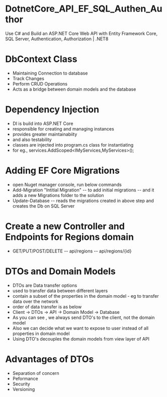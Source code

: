 # DotnetCore_API_EF_SQL_Authen_Author
Use C# and Build an ASP.NET Core Web API with Entity Framework Core, SQL Server, Authentication, Authorization | .NET8

# DbContext Class
- Maintaining Connection to database
- Track Changes
- Perform CRUD Operations
- Acts as a bridge between domain models and the database

# Dependency Injection
- DI is build into ASP.NET Core
- responsible for creating and managing instances
- provides greater maintainabiity
- and also testability
- classes are injected into program.cs class for instantiating
- for eg., services.AddScoped<IMyServices,MyServices>();

# Adding EF Core Migrations
- open Nuget manager console, run below commands
- Add-Migration "Intitial Migration" -- to add initial migrations -- and it adds a new Migrations folder to the solution
- Update-Database -- reads the migrations created in above step and creates the Db on SQL Server

# Create a new Controller and Endpoints for Regions domain
- GET/PUT/POST/DELETE
-- api/regions
-- api/regions/{id}

# DTOs and Domain Models
- DTOs are Data transfer options
- used to transfer data between different layers
- contain a subset of the properties in the domain model - eg to transfer data over the network
- order of data transfer is as below
- Client -> DTOs -> API -> Domain Model -> Database
- As you can see , we always send DTO's to the client, not the domain model
- Also we can decide what we want to expose to user instead of all properties in domain model
- Using DTO's decouples the domain models from view layer of API

# Advantages of DTOs
- Separation of concern
- Peformance
- Security
- Versioning

